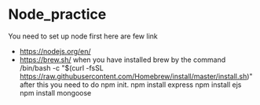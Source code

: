 # Node_practice

You need to set up node first here are few link 
- https://nodejs.org/en/
- https://brew.sh/
when you have installed brew by the command
/bin/bash -c "$(curl -fsSL https://raw.githubusercontent.com/Homebrew/install/master/install.sh)"
after this you need to do npm init.
npm install express 
npm install ejs
npm install mongoose

